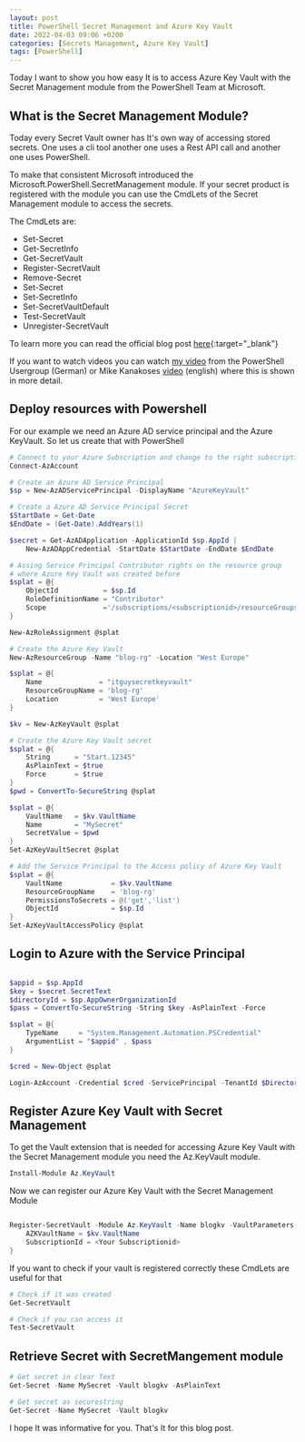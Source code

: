 ```yaml
---
layout: post
title: PowerShell Secret Management and Azure Key Vault
date: 2022-04-03 09:06 +0200
categories: [Secrets Management, Azure Key Vault]
tags: [PowerShell]
---
```


Today I want to show you how easy It is to access Azure Key Vault with the Secret Management
module from the PowerShell Team at Microsoft.

## What is the Secret Management Module?

Today every Secret Vault owner has It's own way of accessing stored secrets.
One uses a cli tool another one uses a Rest API call and another one uses PowerShell.

To make that consistent Microsoft introduced the Microsoft.PowerShell.SecretManagement module.
If your secret product is registered with the module you can use the CmdLets of the Secret Management module to access the secrets.

The CmdLets are:

- Set-Secret
- Get-SecretInfo
- Get-SecretVault
- Register-SecretVault
- Remove-Secret
- Set-Secret
- Set-SecretInfo
- Set-SecretVaultDefault
- Test-SecretVault
- Unregister-SecretVault

To learn more you can read the official blog post [here](https://devblogs.microsoft.com/powershell/secretmanagement-and-secretstore-are-generally-available/){:target="_blank"}

If you want to watch videos you can watch [my video](https://www.youtube.com/watch?v=qEBdawa67Q8) from the PowerShell Usergroup (German) or Mike Kanakoses [video](https://www.youtube.com/watch?v=vEniQPooUSs) (english) where this is shown in more detail.

## Deploy resources with Powershell

For our example we need an Azure AD service principal and the Azure KeyVault.
So let us create that with PowerShell

```powershell
# Connect to your Azure Subscription and change to the right subscription
Connect-AzAccount

# Create an Azure AD Service Principal
$sp = New-AzADServicePrincipal -DisplayName "AzureKeyVault"

# Create a Azure AD Service Principal Secret
$StartDate = Get-Date
$EndDate = (Get-Date).AddYears(1)

$secret = Get-AzADApplication -ApplicationId $sp.AppId |
    New-AzADAppCredential -StartDate $StartDate -EndDate $EndDate

# Assing Service Principal Contributor rights on the resource group
# where Azure Key Vault was created before
$splat = @{
    ObjectId           = $sp.Id
    RoleDefinitionName = "Contributor"
    Scope              ='/subscriptions/<subscriptionid>/resourceGroups/<resourcegroup name>'
}

New-AzRoleAssignment @splat

# Create the Azure Key Vault
New-AzResourceGroup -Name "blog-rg" -Location "West Europe"

$splat = @{
    Name              = "itguysecretkeyvault"
    ResourceGroupName = 'blog-rg'
    Location          = 'West Europe'
}

$kv = New-AzKeyVault @splat

# Create the Azure Key Vault secret
$splat = @{
    String      = "Start.12345"
    AsPlainText = $true
    Force       = $true
}
$pwd = ConvertTo-SecureString @splat

$splat = @{
    VaultName   = $kv.VaultName
    Name        = "MySecret"
    SecretValue = $pwd
}
Set-AzKeyVaultSecret @splat

# Add the Service Principal to the Access policy of Azure Key Vault
$splat = @{
    VaultName            = $kv.VaultName
    ResourceGroupName    = 'blog-rg'
    PermissionsToSecrets = @('get','list')
    ObjectId             = $sp.Id
}
Set-AzKeyVaultAccessPolicy @splat
```

## Login to Azure with the Service Principal

```powershell

$appid = $sp.AppId
$key = $secret.SecretText
$directoryId = $sp.AppOwnerOrganizationId
$pass = ConvertTo-SecureString -String $key -AsPlainText -Force

$splat = @{
    TypeName     = "System.Management.Automation.PSCredential"
    ArgumentList = "$appid" , $pass
}

$cred = New-Object @splat

Login-AzAccount -Credential $cred -ServicePrincipal -TenantId $Directoryid

```

## Register Azure Key Vault with Secret Management

To get the Vault extension that is needed for accessing Azure Key Vault with the Secret Management module you need the Az.KeyVault module.

```powershell
Install-Module Az.KeyVault
```

Now we can register our Azure Key Vault with the Secret Management Module

```powershell

Register-SecretVault -Module Az.KeyVault -Name blogkv -VaultParameters @{
    AZKVaultName = $kv.VaultName
    SubscriptionId = <Your Subscriptionid>
}

```

If you want to check if your vault is registered correctly these CmdLets are useful for that

```powershell
# Check if it was created
Get-SecretVault

# Check if you can access it
Test-SecretVault
```

## Retrieve Secret with SecretMangement module

```powershell
# Get secret in clear Text
Get-Secret -Name MySecret -Vault blogkv -AsPlainText

# Get secret as securestring
Get-Secret -Name MySecret -Vault blogkv
```

I hope It was informative for you. That's It for this blog post.